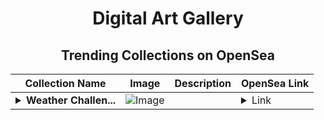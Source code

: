 <div align="center">

# Digital Art Gallery

## Trending Collections on OpenSea

| Collection Name                       | Image                                                                                     | Description                       | OpenSea Link                                                                                          |
|---------------------------------------|-------------------------------------------------------------------------------------------|-----------------------------------|--------------------------------------------------------------------------------------------------------|
| **<details><summary>Weather Challen...</summary>Weather Challenge Genesis Collection</details>** | ![Image](https://i.seadn.io/s/raw/files/99942bde0cf86f93de843608ef76f280.png?w=500&auto=format?w=200&auto=format) |  | <details><summary>Link</summary>[Weather Challenge Genesis Collection](https://opensea.io/collection/weather-challenge-genesis-collection-30)</details> |

</div>